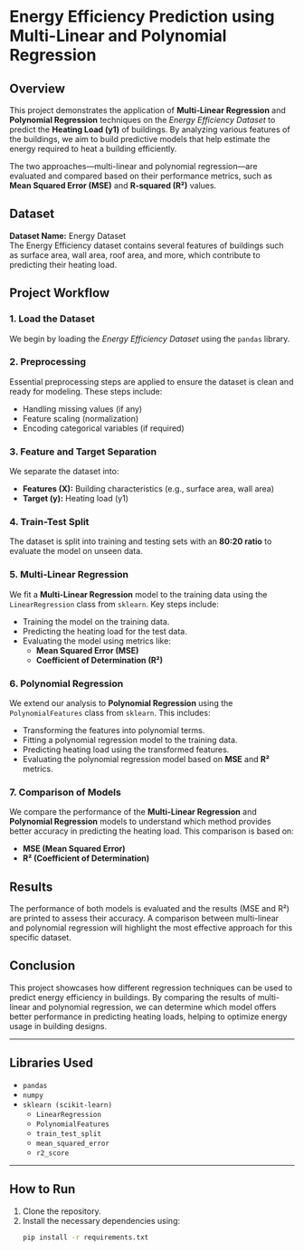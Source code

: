# Energy Efficiency Prediction using Multi-Linear and Polynomial Regression

## Overview
This project demonstrates the application of **Multi-Linear Regression** and **Polynomial Regression** techniques on the *Energy Efficiency Dataset* to predict the **Heating Load (y1)** of buildings. By analyzing various features of the buildings, we aim to build predictive models that help estimate the energy required to heat a building efficiently.

The two approaches—multi-linear and polynomial regression—are evaluated and compared based on their performance metrics, such as **Mean Squared Error (MSE)** and **R-squared (R²)** values.

## Dataset
**Dataset Name:** Energy Dataset  
The Energy Efficiency dataset contains several features of buildings such as surface area, wall area, roof area, and more, which contribute to predicting their heating load.

## Project Workflow

### 1. Load the Dataset
We begin by loading the *Energy Efficiency Dataset* using the `pandas` library.

### 2. Preprocessing
Essential preprocessing steps are applied to ensure the dataset is clean and ready for modeling. These steps include:
- Handling missing values (if any)
- Feature scaling (normalization)
- Encoding categorical variables (if required)

### 3. Feature and Target Separation
We separate the dataset into:
- **Features (X):** Building characteristics (e.g., surface area, wall area)
- **Target (y):** Heating load (y1)

### 4. Train-Test Split
The dataset is split into training and testing sets with an **80:20 ratio** to evaluate the model on unseen data.

### 5. Multi-Linear Regression
We fit a **Multi-Linear Regression** model to the training data using the `LinearRegression` class from `sklearn`. Key steps include:
- Training the model on the training data.
- Predicting the heating load for the test data.
- Evaluating the model using metrics like:
  - **Mean Squared Error (MSE)**
  - **Coefficient of Determination (R²)**

### 6. Polynomial Regression
We extend our analysis to **Polynomial Regression** using the `PolynomialFeatures` class from `sklearn`. This includes:
- Transforming the features into polynomial terms.
- Fitting a polynomial regression model to the training data.
- Predicting heating load using the transformed features.
- Evaluating the polynomial regression model based on **MSE** and **R²** metrics.

### 7. Comparison of Models
We compare the performance of the **Multi-Linear Regression** and **Polynomial Regression** models to understand which method provides better accuracy in predicting the heating load. This comparison is based on:
- **MSE (Mean Squared Error)**
- **R² (Coefficient of Determination)**

## Results
The performance of both models is evaluated and the results (MSE and R²) are printed to assess their accuracy. A comparison between multi-linear and polynomial regression will highlight the most effective approach for this specific dataset.

## Conclusion
This project showcases how different regression techniques can be used to predict energy efficiency in buildings. By comparing the results of multi-linear and polynomial regression, we can determine which model offers better performance in predicting heating loads, helping to optimize energy usage in building designs.

---

## Libraries Used
- `pandas`
- `numpy`
- `sklearn (scikit-learn)`
  - `LinearRegression`
  - `PolynomialFeatures`
  - `train_test_split`
  - `mean_squared_error`
  - `r2_score`

---

## How to Run
1. Clone the repository.
2. Install the necessary dependencies using:
   ```bash
   pip install -r requirements.txt

